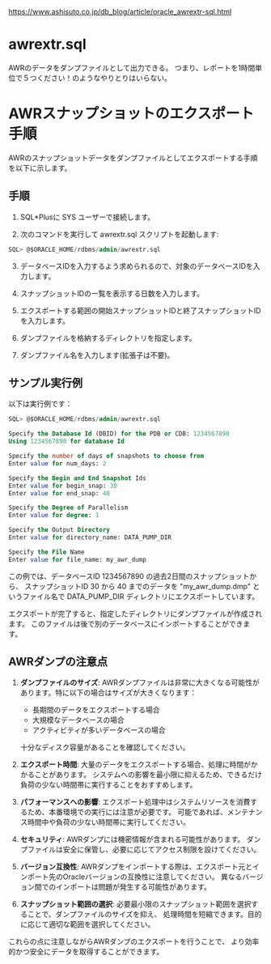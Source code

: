 https://www.ashisuto.co.jp/db_blog/article/oracle_awrextr-sql.html

# awrextr.sql
AWRのデータをダンプファイルとして出力できる。
つまり、レポートを1時間単位で５つください！のようなやりとりはいらない。


# AWRスナップショットのエクスポート手順

AWRのスナップショットデータをダンプファイルとしてエクスポートする手順を以下に示します。

## 手順

1. SQL*Plusに SYS ユーザーで接続します。

2. 次のコマンドを実行して awrextr.sql スクリプトを起動します:
```sql
SQL> @$ORACLE_HOME/rdbms/admin/awrextr.sql
```

3. データベースIDを入力するよう求められるので、対象のデータベースIDを入力します。

4. スナップショットIDの一覧を表示する日数を入力します。

5. エクスポートする範囲の開始スナップショットIDと終了スナップショットIDを入力します。

6. ダンプファイルを格納するディレクトリを指定します。

7. ダンプファイル名を入力します(拡張子は不要)。

## サンプル実行例

以下は実行例です：

```sql
SQL> @$ORACLE_HOME/rdbms/admin/awrextr.sql

Specify the Database Id (DBID) for the PDB or CDB: 1234567890
Using 1234567890 for database Id

Specify the number of days of snapshots to choose from
Enter value for num_days: 2

Specify the Begin and End Snapshot Ids
Enter value for begin_snap: 30
Enter value for end_snap: 40

Specify the Degree of Parallelism
Enter value for degree: 1

Specify the Output Directory
Enter value for directory_name: DATA_PUMP_DIR

Specify the File Name
Enter value for file_name: my_awr_dump

```

この例では、データベースID 1234567890 の過去2日間のスナップショットから、
スナップショットID 30 から 40 までのデータを "my_awr_dump.dmp" というファイル名で
DATA_PUMP_DIR ディレクトリにエクスポートしています。

エクスポートが完了すると、指定したディレクトリにダンプファイルが作成されます。
このファイルは後で別のデータベースにインポートすることができます。

## AWRダンプの注意点

1. **ダンプファイルのサイズ**:
   AWRダンプファイルは非常に大きくなる可能性があります。特に以下の場合はサイズが大きくなります：
   - 長期間のデータをエクスポートする場合
   - 大規模なデータベースの場合
   - アクティビティが多いデータベースの場合

   十分なディスク容量があることを確認してください。

2. **エクスポート時間**:
   大量のデータをエクスポートする場合、処理に時間がかかることがあります。
   システムへの影響を最小限に抑えるため、できるだけ負荷の少ない時間帯に実行することをおすすめします。

3. **パフォーマンスへの影響**:
   エクスポート処理中はシステムリソースを消費するため、本番環境での実行には注意が必要です。
   可能であれば、メンテナンス時間中や負荷の少ない時間帯に実行してください。

4. **セキュリティ**:
   AWRダンプには機密情報が含まれる可能性があります。
   ダンプファイルは安全に保管し、必要に応じてアクセス制限を設けてください。

5. **バージョン互換性**:
   AWRダンプをインポートする際は、エクスポート元とインポート先のOracleバージョンの互換性に注意してください。
   異なるバージョン間でのインポートは問題が発生する可能性があります。

6. **スナップショット範囲の選択**:
   必要最小限のスナップショット範囲を選択することで、ダンプファイルのサイズを抑え、
   処理時間を短縮できます。目的に応じて適切な範囲を選択してください。

これらの点に注意しながらAWRダンプのエクスポートを行うことで、
より効率的かつ安全にデータを取得することができます。

